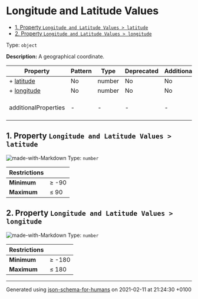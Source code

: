 # Longitude and Latitude Values

- [1. Property `Longitude and Latitude Values > latitude`](#latitude)
- [2. Property `Longitude and Latitude Values > longitude`](#longitude)

Type: `object`

**Description:** A geographical coordinate.

| Property | Pattern | Type | Deprecated | Additional | Description |
| -------- | ------- | ---- | ---------- | ---------- | ----------- |
|+  [latitude](#latitude)|No|number|No| No|-|
|+  [longitude](#longitude)|No|number|No| No|-|
  | additionalProperties | - | - | - | - |  [![made-with-Markdown](https://img.shields.io/badge/Any%20type-allowed-green)](# "Additional Properties of any type are allowed.") | - |        

## <a name="latitude"></a>1. Property `Longitude and Latitude Values > latitude`

![made-with-Markdown](https://img.shields.io/badge/Required-blue)
Type: `number`

| Restrictions |   |
| ------------ | - |
| **Minimum** | &ge; -90 |
| **Maximum** | &le; 90 |

## <a name="longitude"></a>2. Property `Longitude and Latitude Values > longitude`

![made-with-Markdown](https://img.shields.io/badge/Required-blue)
Type: `number`

| Restrictions |   |
| ------------ | - |
| **Minimum** | &ge; -180 |
| **Maximum** | &le; 180 |

----------------------------------------------------------------------------------------------------------------------------
Generated using [json-schema-for-humans](https://github.com/coveooss/json-schema-for-humans) on 2021-02-11 at 21:24:30 +0100